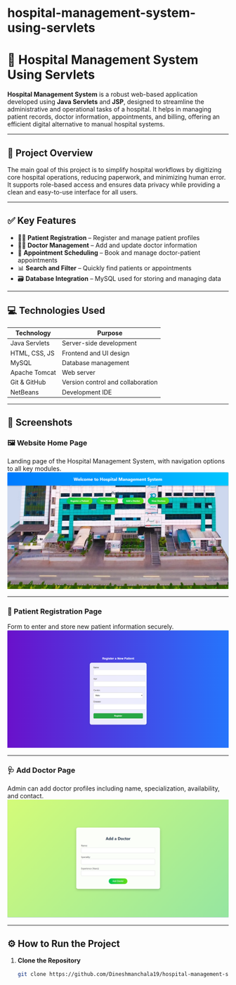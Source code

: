 # hospital-management-system-using-servlets
# 🏥 Hospital Management System Using Servlets

**Hospital Management System** is a robust web-based application developed using **Java Servlets** and **JSP**, designed to streamline the administrative and operational tasks of a hospital. It helps in managing patient records, doctor information, appointments, and billing, offering an efficient digital alternative to manual hospital systems.

---

## 📘 Project Overview

The main goal of this project is to simplify hospital workflows by digitizing core hospital operations, reducing paperwork, and minimizing human error. It supports role-based access and ensures data privacy while providing a clean and easy-to-use interface for all users.

---

## ✅ Key Features

- 🧍‍♂️ **Patient Registration** – Register and manage patient profiles
- 👨‍⚕️ **Doctor Management** – Add and update doctor information
- 📅 **Appointment Scheduling** – Book and manage doctor-patient appointments
- 📊 **Search and Filter** – Quickly find patients or appointments
- 🗃️ **Database Integration** – MySQL used for storing and managing data

---

## 💻 Technologies Used

| Technology         | Purpose                      |
|--------------------|-------------------------------|
| Java Servlets      | Server-side development        |
| HTML, CSS, JS      | Frontend and UI design         |
| MySQL              | Database management            |
| Apache Tomcat      | Web server                     |
| Git & GitHub       | Version control and collaboration |
| NetBeans           | Development IDE                |

---

## 📸 Screenshots

### 🖼️ Website Home Page  
Landing page of the Hospital Management System, with navigation options to all key modules.  
![Website Home](assets/webiste.png)

---

### 🧾 Patient Registration Page  
Form to enter and store new patient information securely.  
![Patient Registration](assets/patientregister.png)

---

### 🩺 Add Doctor Page  
Admin can add doctor profiles including name, specialization, availability, and contact.  
![Add Doctor](assets/addd-doctor.png)

---



## ⚙️ How to Run the Project

1. **Clone the Repository**  
   ```bash
   git clone https://github.com/Dineshmanchala19/hospital-management-system-using-servlets.git
